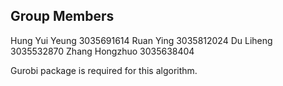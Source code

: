 ## Group Members
Hung Yui Yeung 3035691614
Ruan Ying 3035812024
Du Liheng 3035532870
Zhang Hongzhuo 3035638404



Gurobi package is required for this algorithm.
